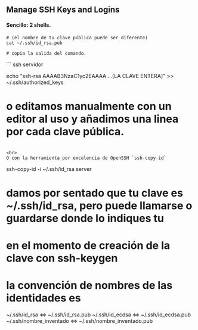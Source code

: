 ## Manage SSH Keys and Logins
#### Sencillo: 2 shells.
```
# (el nombre de tu clave pública puede ser diferente)
cat ~/.ssh/id_rsa.pub

# copia la salida del comando.
```
<div></div>
```
ssh servidor

echo "ssh-rsa AAAAB3NzaC1yc2EAAAA....[LA CLAVE ENTERA]" >> ~/.ssh/authorized_keys

# o editamos manualmente con un editor al uso y añadimos una linea por cada clave pública.
```

<br>
O con la herramienta por excelencia de OpenSSH `ssh-copy-id`
```
ssh-copy-id -i ~/.ssh/id_rsa server

# damos por sentado que tu clave es ~/.ssh/id_rsa, pero puede llamarse o guardarse donde lo indiques tu
# en el momento de creación de la clave con ssh-keygen

# la convención de nombres de las identidades es
~/.ssh/id_rsa <=> ~/.ssh/id_rsa.pub
~/.ssh/id_ecdsa <=> ~/.ssh/id_ecdsa.pub
~/.ssh/nombre_inventado <=> ~/.ssh/nombre_inventado.pub
```
